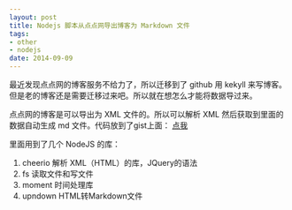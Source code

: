 ```yaml
---
layout: post
title: Nodejs 脚本从点点网导出博客为 Markdown 文件
tags:
- other
- nodejs
date: 2014-09-09
---
```


最近发现点点网的博客服务不给力了，所以迁移到了 github 用 kekyll 来写博客。但是老的博客还是需要迁移过来吧。所以就在想怎么才能将数据导过来。

点点网的博客是可以导出为 XML 文件的。所以可以解析 XML 然后获取到里面的数据自动生成 md 文件。代码放到了gist上面：
[点我](https://gist.github.com/yutingzhao1991/86238c8a61e5620bdcfe "NodeJS脚本导出点点博客为Markdown文件")

里面用到了几个 NodeJS 的库：

1. cheerio 解析 XML（HTML）的库，JQuery的语法
2. fs 读取文件和写文件
3. moment 时间处理库
5. upndown HTML转Markdown文件


